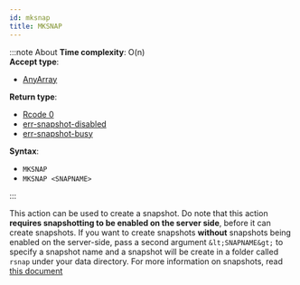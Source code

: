 ```yaml
---
id: mksnap
title: MKSNAP
---
```


:::note About
**Time complexity**: O(n)  
**Accept type**:

- [AnyArray](../protocol/data-types.md#any-array)

**Return type**:

- [Rcode 0](../protocol/response-codes.md)
- [err-snapshot-disabled](../protocol/errors.md#table-of-errors)
- [err-snapshot-busy](../protocol/errors.md#table-of-errors)

**Syntax**:

- `MKSNAP`
- `MKSNAP <SNAPNAME>`

:::

This action can be used to create a snapshot. Do note that this action **requires
snapshotting to be enabled on the server side**, before it can create snapshots.
If you want to create snapshots **without** snapshots being enabled on the server-side,
pass a second argument `&lt;SNAPNAME&gt;` to specify a snapshot name and a snapshot will
be create in a folder called `rsnap` under your data directory. For more
information on snapshots, read [this document](/snapshots)

